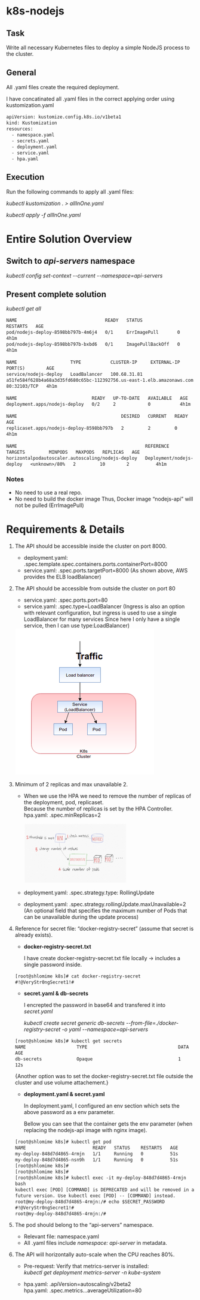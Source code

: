 # k8s-nodejs

## Task
Write all necessary Kubernetes files to deploy a simple NodeJS process to the cluster.

## General
All .yaml files create the required deployment.

I have concatinated all .yaml files in the correct applying order using kustomization.yaml

```
apiVersion: kustomize.config.k8s.io/v1beta1
kind: Kustomization
resources:
  - namespace.yaml
  - secrets.yaml
  - deployment.yaml
  - service.yaml
  - hpa.yaml
```

## Execution

Run the following commands to apply all .yaml files:

*kubectl kustomization . > allInOne.yaml*

*kubectl apply -f allInOne.yaml*



# Entire Solution Overview
## Switch to *api-servers* namespace

*kubectl config set-context --current --namespace=api-servers*

## Present complete solution

*kubectl get all*

```
NAME                                 READY   STATUS             RESTARTS   AGE
pod/nodejs-deploy-8598bb797b-4m6j4   0/1     ErrImagePull       0          4h1m
pod/nodejs-deploy-8598bb797b-bxbd6   0/1     ImagePullBackOff   0          4h1m

NAME                    TYPE           CLUSTER-IP     EXTERNAL-IP                                                              PORT(S)        AGE
service/nodejs-deploy   LoadBalancer   100.68.31.81   a51fe584f628b4a68a3d35fd680c65bc-112392756.us-east-1.elb.amazonaws.com   80:32103/TCP   4h1m

NAME                            READY   UP-TO-DATE   AVAILABLE   AGE
deployment.apps/nodejs-deploy   0/2     2            0           4h1m

NAME                                       DESIRED   CURRENT   READY   AGE
replicaset.apps/nodejs-deploy-8598bb797b   2         2         0       4h1m

NAME                                                REFERENCE                  TARGETS         MINPODS   MAXPODS   REPLICAS   AGE
horizontalpodautoscaler.autoscaling/nodejs-deploy   Deployment/nodejs-deploy   <unknown>/80%   2         10        2          4h1m
```

### Notes

- No need to use a real repo.
- No need to build the docker image 
  Thus, Docker image “nodejs-api” will not be pulled (ErrImagePull)


# Requirements & Details

1. The API should be accessible inside the cluster on port 8000.
   * deployment.yaml: .spec.template.spec.containers.ports.containerPort=8000
   * service.yaml: .spec.ports.targetPort=8000
     (As shown above, AWS provides the ELB loadBalancer)

2. The API should be accessible from outside the cluster on port 80
   * service.yaml: .spec.ports.port=80
   * service.yaml: .spec.type=LoadBalancer
   (Ingress is also an option with relevant configuration, but ingress is used to use a single LoadBalancer for many services
    Since here I only have a single service, then I can use type:LoadBalancer)

   <img src="images/K8s-LoadBalancer.png">

3. Minimum of 2 replicas and max unavailable 2.
   * When we use the HPA we need to remove the number of replicas of the deployment, pod, replicaset.<br/>
     Because the number of replicas is set by the HPA Controller. <br/>
     hpa.yaml: .spec.minReplicas=2
     
     <img src="images/K8s-HPA.png" height="60%" width="60%">
     
   * deployment.yaml: .spec.strategy.type: RollingUpdate
   * deployment.yaml: .spec.strategy.rollingUpdate.maxUnavailable=2
     (An optional field that specifies the maximum number of Pods that can be unavailable during the update process)


4.  Reference for secret file: “docker-registry-secret” (assume that secret is already exists).
    * **docker-registry-secret.txt**
    
      I have create docker-registry-secret.txt file locally -> includes a single password inside.
    
         
    ```   
    [root@shlomime k8s]# cat docker-registry-secret 
    #!@VeryStr0ngSecret1!#
    ```


    * **secret.yaml & db-secrets**
    
      I encrepted the password in base64 and transfered it into *secret.yaml*
   
      *kubectl create secret generic db-secrets --from-file=./docker-registry-secret -o yaml --namespace=api-servers*

     ```
     [root@shlomime k8s]# kubectl get secrets 
     NAME                   TYPE                                  DATA   AGE
     db-secrets             Opaque                                1      12s
     ```
       {Another option was to set the docker-registry-secret.txt file outside the cluster and use volume attachement.}
      

     * **deployment.yaml & secret.yaml**
     
       In deployment.yaml, I configured an env section which sets the above password as a env parameter.
     
       Bellow you can see that the container gets the env parameter (when replacing the nodejs-api image with nginx image).
     
    ```
    [root@shlomime k8s]# kubectl get pod
    NAME                         READY   STATUS    RESTARTS   AGE
    my-deploy-848d7d4865-4rmjn   1/1     Running   0          51s
    my-deploy-848d7d4865-nsn9h   1/1     Running   0          51s
    [root@shlomime k8s]# 
    [root@shlomime k8s]# 
    [root@shlomime k8s]# kubectl exec -it my-deploy-848d7d4865-4rmjn bash
    kubectl exec [POD] [COMMAND] is DEPRECATED and will be removed in a future version. Use kubectl exec [POD] -- [COMMAND] instead.
    root@my-deploy-848d7d4865-4rmjn:/# echo $SECRET_PASSWORD
    #!@VeryStr0ngSecret1!#
    root@my-deploy-848d7d4865-4rmjn:/# 
    ```

      

5. The pod should belong to the “api-servers” namespace.
   * Relevant file: namespace.yaml
   * All .yaml files include *namespace: api-server* in metadata.
   
   
6. The API will horizontally auto-scale when the CPU reaches 80%.
   * Pre-request: Verify that metrics-server is installed: <br/>
     *kubectl get deployment metrics-server -n kube-system*  
     
   * hpa.yaml: .apiVersion=autoscaling/v2beta2 <br/>
     hpa.yaml: .spec.metrics...averageUtilization=80



